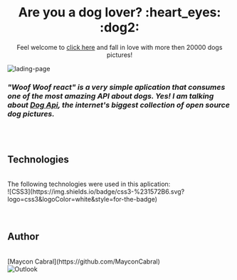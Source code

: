 <h1 align="center"> Are you a dog lover? :heart_eyes: :dog2:</h1> 

<p align="center">Feel welcome to <a href="https://mayconcabral.github.io/woof-woof-react/">click here</a> and fall in love with more then 20000 dogs pictures! </p>

![lading-page](https://github.com/MayconCabral/woof-woof-react/blob/main/src/images/woofReact.gif)

<h3><em>"Woof Woof react" is a very simple aplication that consumes one of the most amazing API about dogs. Yes! I am talking about <a href="https://dog.ceo/dog-api/">Dog Api</a>, the internet's biggest collection of open source dog pictures.</em></h3>

<br />
<br />

## Technologies
<br />
The following technologies were used in this aplication:<br />
![CSS3](https://img.shields.io/badge/css3-%231572B6.svg?logo=css3&logoColor=white&style=for-the-badge)<br /> 

<br />
<br />

## Author
<br />
[Maycon Cabral](https://github.com/MayconCabral)
<br/>
<img alt="Outlook" src="https://img.shields.io/badge/Microsoft_Outlook-0078D4?style=for-the-badge&logo=microsoft-outlook&logoColor=white&link=mailto:povei@outlook.com">

